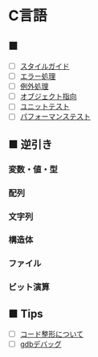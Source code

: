 # C言語
## ■ 
- [ ] [スタイルガイド](StyleGuide)
- [ ] [エラー処理](ErrorHandling)
- [ ] [例外処理](ExceptionHandling)
- [ ] [オブジェクト指向](ObjectOriented)
- [ ] [ユニットテスト](UnitTest)
- [ ] [パフォーマンステスト](PerformanceTest)

## ■ 逆引き
### 変数・値・型
### 配列
### 文字列
### 構造体
### ファイル
### ビット演算

## ■ Tips
- [ ] [コード整形について](CodeFormatting)
- [ ] [gdbデバッグ](gdbDebug)
